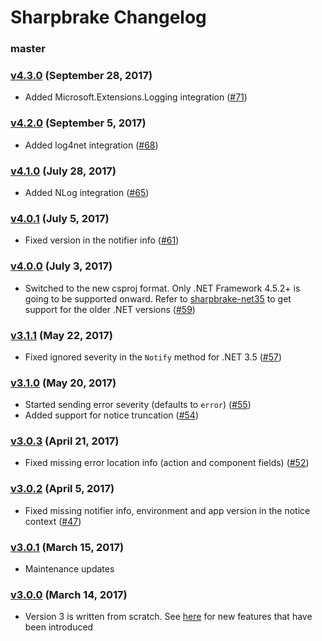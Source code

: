 Sharpbrake Changelog
====================

### master

### [v4.3.0][v4.3.0] (September 28, 2017)

* Added Microsoft.Extensions.Logging integration
  ([#71](https://github.com/airbrake/sharpbrake/pull/71))

### [v4.2.0][v4.2.0] (September 5, 2017)

* Added log4net integration
  ([#68](https://github.com/airbrake/sharpbrake/pull/68))

### [v4.1.0][v4.1.0] (July 28, 2017)

* Added NLog integration
  ([#65](https://github.com/airbrake/sharpbrake/pull/65))

### [v4.0.1][v4.0.1] (July 5, 2017)

* Fixed version in the notifier info
  ([#61](https://github.com/airbrake/sharpbrake/pull/61))

### [v4.0.0][v4.0.0] (July 3, 2017)

* Switched to the new csproj format. Only .NET Framework 4.5.2+
  is going to be supported onward. Refer to [sharpbrake-net35](https://github.com/airbrake/sharpbrake-net35)
  to get support for the older .NET versions
  ([#59](https://github.com/airbrake/sharpbrake/pull/59))

### [v3.1.1][v3.1.1] (May 22, 2017)

* Fixed ignored severity in the `Notify` method for .NET 3.5
  ([#57](https://github.com/airbrake/sharpbrake/pull/57))

### [v3.1.0][v3.1.0] (May 20, 2017)

* Started sending error severity (defaults to `error`)
  ([#55](https://github.com/airbrake/sharpbrake/pull/55))
* Added support for notice truncation
  ([#54](https://github.com/airbrake/sharpbrake/pull/54))

### [v3.0.3][v3.0.3] (April 21, 2017)

* Fixed missing error location info (action and component fields)
  ([#52](https://github.com/airbrake/sharpbrake/pull/52))

### [v3.0.2][v3.0.2] (April 5, 2017)

* Fixed missing notifier info, environment and app version
  in the notice context ([#47](https://github.com/airbrake/sharpbrake/pull/47))

### [v3.0.1][v3.0.1] (March 15, 2017)

* Maintenance updates

### [v3.0.0][v3.0.0] (March 14, 2017)

* Version 3 is written from scratch. See [here](https://github.com/airbrake/sharpbrake#key-features)
  for new features that have been introduced

[v3.0.0]: https://github.com/airbrake/sharpbrake/releases/tag/v3.0.0
[v3.0.1]: https://github.com/airbrake/sharpbrake/releases/tag/v3.0.1
[v3.0.2]: https://github.com/airbrake/sharpbrake/releases/tag/v3.0.2
[v3.0.3]: https://github.com/airbrake/sharpbrake/releases/tag/v3.0.3
[v3.1.0]: https://github.com/airbrake/sharpbrake/releases/tag/v3.1.0
[v3.1.1]: https://github.com/airbrake/sharpbrake/releases/tag/v3.1.1
[v4.0.0]: https://github.com/airbrake/sharpbrake/releases/tag/v4.0.0
[v4.0.1]: https://github.com/airbrake/sharpbrake/releases/tag/v4.0.1
[v4.1.0]: https://github.com/airbrake/sharpbrake/releases/tag/v4.1.0
[v4.2.0]: https://github.com/airbrake/sharpbrake/releases/tag/v4.2.0
[v4.3.0]: https://github.com/airbrake/sharpbrake/releases/tag/v4.3.0

